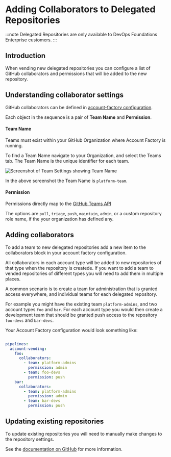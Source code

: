 # Adding Collaborators to Delegated Repositories

:::note
Delegated Repositories are only available to DevOps Foundations Enterprise customers.
:::

## Introduction

When vending new delegated repositories you can configure a list of GitHub collaborators and permissions that will be added to the new repository.

## Understanding collaborator settings

GitHub collaborators can be defined in [account-factory configuration](/2.0/reference/accountfactory/configurations#github-collaborators).

Each object in the sequence is a pair of **Team Name** and **Permission**.

#### Team Name

Teams must exist within your GitHub Organization where Account Factory is running.

To find a Team Name navigate to your Organization, and select the Teams tab. The Team Name is the unique identifier for each team.

![Screenshot of Team Settings showing Team Name](/img/account-factory/team-name.png)

In the above screenshot the Team Name is `platform-team`.

#### Permission

Permissions directly map to the <span class="external-link"><a href="https://docs.github.com/en/rest/teams/teams?apiVersion=2022-11-28#add-or-update-team-repository-permissions">GitHub Teams API</a></span>

The options are `pull`, `triage`, `push`, `maintain`, `admin`, or a custom repository role name, if the your organization has defined any.

## Adding collaborators

To add a team to new delegated repositories add a new item to the collaborators block in your account factory configuration.

All collaborators in each account type will be added to new repositories of that type when the repository is createde. If you want to add a team to vended repositories of different types you will need to add them in multiple places.

A common scenario is to create a team for administration that is granted access everywhere, and individual teams for each delegated repository.

For example you might have the existing team `platform-admins`, and two account types `foo` and `bar`. For each account type you would then create a development team that should be granted push access to the repository `foo-devs` and `bar-devs`.

Your Account Factory configuration would look something like:

```yml title="./.gruntwork/config.yml"

pipelines:
  account-vending:
    foo:
      collaborators:
        - team: platform-admins
          permission: admin
        - team: foo-devs
          permission: push
    bar:
      collaborators:
        - team: platform-admins
          permission: admin
        - team: bar-devs
          permission: push
```

## Updating existing repositories

To update existing repositories you will need to manually make changes to the repository settings.

See the <span class="external-link"><a href="https://docs.github.com/en/repositories/managing-your-repositorys-settings-and-features/managing-repository-settings/managing-teams-and-people-with-access-to-your-repository">documentation on GitHub</a></span> for more information.